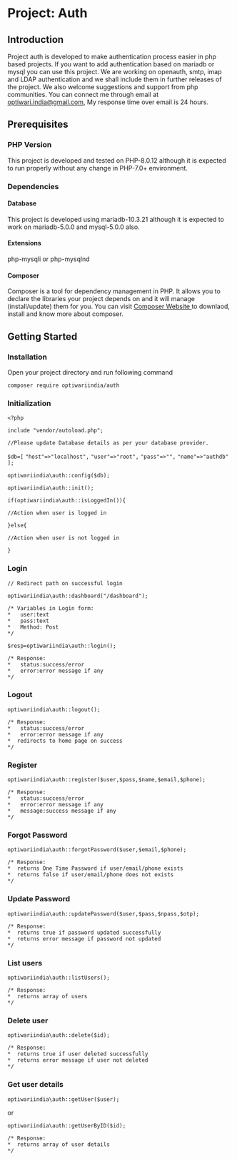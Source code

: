 # Project: Auth
## Introduction
Project auth is developed to make authentication process easier in php based projects. If you want to add authentication based on mariadb or mysql you can use this project. We are working on openauth, smtp, imap and LDAP authentication and we shall include them in further releases of the project. We also welcome suggestions and support from php communities. You can connect me through email at optiwari.india@gmail.com, My response time over email is 24 hours.

## Prerequisites
### PHP Version
This project is developed and tested on PHP-8.0.12 although it is expected to run properly without any change in PHP-7.0+ environment.
### Dependencies
#### Database
This project is developed using mariadb-10.3.21 although it is expected to work on mariadb-5.0.0 and mysql-5.0.0 also.
#### Extensions
php-mysqli or php-mysqlnd 
#### Composer
Composer is a tool for dependency management in PHP. It allows you to declare the libraries your project depends on and it will manage (install/update) them for you.
You can visit [Composer Website ](https://getcomposer.org/) to downlaod, install and know more about composer.
## Getting Started
### Installation
Open your project directory and run following command

`composer require optiwariindia/auth`
### Initialization

`<?php `

`include "vendor/autoload.php";`

    //Please update Database details as per your database provider.

`$db=[`
    `"host"=>"localhost",`
    `"user"=>"root",`
    `"pass"=>"",`
    `"name"=>"authdb"`
`];`

`optiwariindia\auth::config($db);`

`optiwariindia\auth::init();`

`if(optiwariindia\auth::isLoggedIn()){`

    //Action when user is logged in

`}else{`

    //Action when user is not logged in

`}`



### Login

    // Redirect path on successful login

`optiwariindia\auth::dashboard("/dashboard");` 


    /* Variables in Login form:
    *   user:text
    *   pass:text
    *   Method: Post
    */

`$resp=optiwariindia\auth::login();`

    /* Response:
    *   status:success/error
    *   error:error message if any
    */
### Logout

`optiwariindia\auth::logout();`

    /* Response:
    *   status:success/error
    *   error:error message if any
    *  redirects to home page on success
    */
### Register
`optiwariindia\auth::register($user,$pass,$name,$email,$phone);`

    /* Response:
    *   status:success/error
    *   error:error message if any
    *   message:success message if any
    */
### Forgot Password

`optiwariindia\auth::forgotPassword($user,$email,$phone);`

    /* Response:
    *  returns One Time Password if user/email/phone exists
    *  returns false if user/email/phone does not exists
    */

### Update Password

`optiwariindia\auth::updatePassword($user,$pass,$npass,$otp);`

    /* Response:
    *  returns true if password updated successfully
    *  returns error message if password not updated
    */

### List users

`optiwariindia\auth::listUsers();`

    /* Response:
    *  returns array of users
    */

### Delete user

`optiwariindia\auth::delete($id);`

    /* Response:
    *  returns true if user deleted successfully
    *  returns error message if user not deleted
    */

### Get user details

`optiwariindia\auth::getUser($user);`

or 

`optiwariindia\auth::getUserByID($id);`

    /* Response:
    *  returns array of user details
    */
